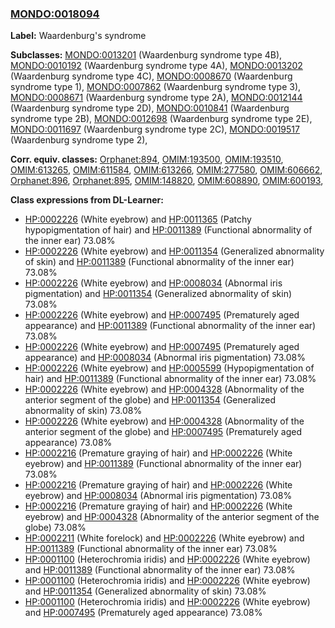
### [MONDO:0018094](http://purl.obolibrary.org/obo/MONDO_0018094)
**Label:** Waardenburg's syndrome

**Subclasses:** [MONDO:0013201](http://purl.obolibrary.org/obo/MONDO_0013201) (Waardenburg syndrome type 4B), [MONDO:0010192](http://purl.obolibrary.org/obo/MONDO_0010192) (Waardenburg syndrome type 4A), [MONDO:0013202](http://purl.obolibrary.org/obo/MONDO_0013202) (Waardenburg syndrome type 4C), [MONDO:0008670](http://purl.obolibrary.org/obo/MONDO_0008670) (Waardenburg syndrome type 1), [MONDO:0007862](http://purl.obolibrary.org/obo/MONDO_0007862) (Waardenburg syndrome type 3), [MONDO:0008671](http://purl.obolibrary.org/obo/MONDO_0008671) (Waardenburg syndrome type 2A), [MONDO:0012144](http://purl.obolibrary.org/obo/MONDO_0012144) (Waardenburg syndrome type 2D), [MONDO:0010841](http://purl.obolibrary.org/obo/MONDO_0010841) (Waardenburg syndrome type 2B), [MONDO:0012698](http://purl.obolibrary.org/obo/MONDO_0012698) (Waardenburg syndrome type 2E), [MONDO:0011697](http://purl.obolibrary.org/obo/MONDO_0011697) (Waardenburg syndrome type 2C), [MONDO:0019517](http://purl.obolibrary.org/obo/MONDO_0019517) (Waardenburg syndrome type 2), 

**Corr. equiv. classes:** [Orphanet:894](http://www.orpha.net/ORDO/Orphanet_894), [OMIM:193500](http://purl.obolibrary.org/obo/OMIM_193500), [OMIM:193510](http://purl.obolibrary.org/obo/OMIM_193510), [OMIM:613265](http://purl.obolibrary.org/obo/OMIM_613265), [OMIM:611584](http://purl.obolibrary.org/obo/OMIM_611584), [OMIM:613266](http://purl.obolibrary.org/obo/OMIM_613266), [OMIM:277580](http://purl.obolibrary.org/obo/OMIM_277580), [OMIM:606662](http://purl.obolibrary.org/obo/OMIM_606662), [Orphanet:896](http://www.orpha.net/ORDO/Orphanet_896), [Orphanet:895](http://www.orpha.net/ORDO/Orphanet_895), [OMIM:148820](http://purl.obolibrary.org/obo/OMIM_148820), [OMIM:608890](http://purl.obolibrary.org/obo/OMIM_608890), [OMIM:600193](http://purl.obolibrary.org/obo/OMIM_600193), 

**Class expressions from DL-Learner:**

- [HP:0002226](http://purl.obolibrary.org/obo/HP_0002226) (White eyebrow) and [HP:0011365](http://purl.obolibrary.org/obo/HP_0011365) (Patchy hypopigmentation of hair) and [HP:0011389](http://purl.obolibrary.org/obo/HP_0011389) (Functional abnormality of the inner ear) 73.08%
- [HP:0002226](http://purl.obolibrary.org/obo/HP_0002226) (White eyebrow) and [HP:0011354](http://purl.obolibrary.org/obo/HP_0011354) (Generalized abnormality of skin) and [HP:0011389](http://purl.obolibrary.org/obo/HP_0011389) (Functional abnormality of the inner ear) 73.08%
- [HP:0002226](http://purl.obolibrary.org/obo/HP_0002226) (White eyebrow) and [HP:0008034](http://purl.obolibrary.org/obo/HP_0008034) (Abnormal iris pigmentation) and [HP:0011354](http://purl.obolibrary.org/obo/HP_0011354) (Generalized abnormality of skin) 73.08%
- [HP:0002226](http://purl.obolibrary.org/obo/HP_0002226) (White eyebrow) and [HP:0007495](http://purl.obolibrary.org/obo/HP_0007495) (Prematurely aged appearance) and [HP:0011389](http://purl.obolibrary.org/obo/HP_0011389) (Functional abnormality of the inner ear) 73.08%
- [HP:0002226](http://purl.obolibrary.org/obo/HP_0002226) (White eyebrow) and [HP:0007495](http://purl.obolibrary.org/obo/HP_0007495) (Prematurely aged appearance) and [HP:0008034](http://purl.obolibrary.org/obo/HP_0008034) (Abnormal iris pigmentation) 73.08%
- [HP:0002226](http://purl.obolibrary.org/obo/HP_0002226) (White eyebrow) and [HP:0005599](http://purl.obolibrary.org/obo/HP_0005599) (Hypopigmentation of hair) and [HP:0011389](http://purl.obolibrary.org/obo/HP_0011389) (Functional abnormality of the inner ear) 73.08%
- [HP:0002226](http://purl.obolibrary.org/obo/HP_0002226) (White eyebrow) and [HP:0004328](http://purl.obolibrary.org/obo/HP_0004328) (Abnormality of the anterior segment of the globe) and [HP:0011354](http://purl.obolibrary.org/obo/HP_0011354) (Generalized abnormality of skin) 73.08%
- [HP:0002226](http://purl.obolibrary.org/obo/HP_0002226) (White eyebrow) and [HP:0004328](http://purl.obolibrary.org/obo/HP_0004328) (Abnormality of the anterior segment of the globe) and [HP:0007495](http://purl.obolibrary.org/obo/HP_0007495) (Prematurely aged appearance) 73.08%
- [HP:0002216](http://purl.obolibrary.org/obo/HP_0002216) (Premature graying of hair) and [HP:0002226](http://purl.obolibrary.org/obo/HP_0002226) (White eyebrow) and [HP:0011389](http://purl.obolibrary.org/obo/HP_0011389) (Functional abnormality of the inner ear) 73.08%
- [HP:0002216](http://purl.obolibrary.org/obo/HP_0002216) (Premature graying of hair) and [HP:0002226](http://purl.obolibrary.org/obo/HP_0002226) (White eyebrow) and [HP:0008034](http://purl.obolibrary.org/obo/HP_0008034) (Abnormal iris pigmentation) 73.08%
- [HP:0002216](http://purl.obolibrary.org/obo/HP_0002216) (Premature graying of hair) and [HP:0002226](http://purl.obolibrary.org/obo/HP_0002226) (White eyebrow) and [HP:0004328](http://purl.obolibrary.org/obo/HP_0004328) (Abnormality of the anterior segment of the globe) 73.08%
- [HP:0002211](http://purl.obolibrary.org/obo/HP_0002211) (White forelock) and [HP:0002226](http://purl.obolibrary.org/obo/HP_0002226) (White eyebrow) and [HP:0011389](http://purl.obolibrary.org/obo/HP_0011389) (Functional abnormality of the inner ear) 73.08%
- [HP:0001100](http://purl.obolibrary.org/obo/HP_0001100) (Heterochromia iridis) and [HP:0002226](http://purl.obolibrary.org/obo/HP_0002226) (White eyebrow) and [HP:0011389](http://purl.obolibrary.org/obo/HP_0011389) (Functional abnormality of the inner ear) 73.08%
- [HP:0001100](http://purl.obolibrary.org/obo/HP_0001100) (Heterochromia iridis) and [HP:0002226](http://purl.obolibrary.org/obo/HP_0002226) (White eyebrow) and [HP:0011354](http://purl.obolibrary.org/obo/HP_0011354) (Generalized abnormality of skin) 73.08%
- [HP:0001100](http://purl.obolibrary.org/obo/HP_0001100) (Heterochromia iridis) and [HP:0002226](http://purl.obolibrary.org/obo/HP_0002226) (White eyebrow) and [HP:0007495](http://purl.obolibrary.org/obo/HP_0007495) (Prematurely aged appearance) 73.08%


